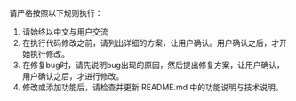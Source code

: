 


请严格按照以下规则执行：

1. 请始终以中文与用户交流
2. 在执行代码修改之前，请列出详细的方案，让用户确认。用户确认之后，才开始执行修改。
3. 在修复bug时，请先说明bug出现的原因，然后提出修复方案，让用户确认，用户确认之后，才进行修改。
4. 修改或添加功能后，请检查并更新 README.md 中的功能说明与技术说明。